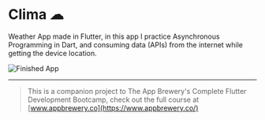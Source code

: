 
# Clima ☁

Weather App made in Flutter,  in this app I practice Asynchronous Programming in Dart, and consuming data (APIs) from the internet while getting the device location.

![Finished App](https://github.com/londonappbrewery/Images/blob/master/clima-demo.gif)

****************************

>This is a companion project to The App Brewery's Complete Flutter Development Bootcamp, check out the full course at [www.appbrewery.co](https://www.appbrewery.co/)